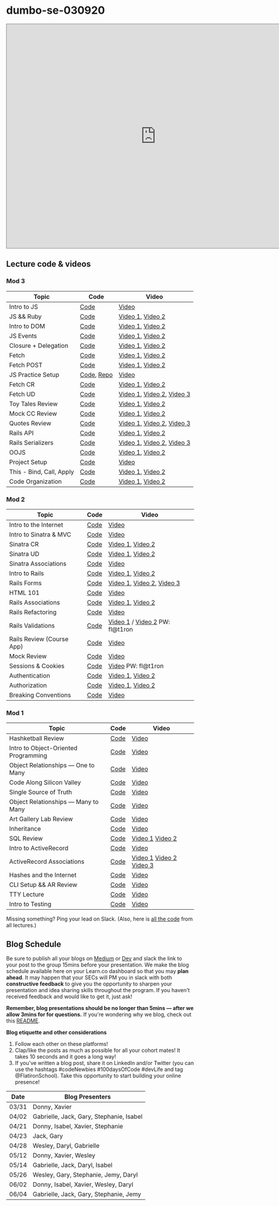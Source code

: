 # dumbo-se-030920

<iframe src="https://calendar.google.com/calendar/b/3/embed?height=600&amp;wkst=1&amp;bgcolor=%23ffffff&amp;ctz=America%2FNew_York&amp;src=ZmxhdGlyb25zY2hvb2wuY29tX2c1M3Q2NjlxcGRxbG1kaDZxY2tpaGR0MGc4QGdyb3VwLmNhbGVuZGFyLmdvb2dsZS5jb20&amp;src=ZmxhdGlyb25zY2hvb2wuY29tX241aDBmbHNkOGY0aWU1NzNtZnY2bTg1cm4wQGdyb3VwLmNhbGVuZGFyLmdvb2dsZS5jb20&amp;color=%23B39DDB&amp;color=%23009688&amp;mode=WEEK" style="border:solid 1px #777" width="800" height="600" frameborder="0" scrolling="no"></iframe>

## Lecture code & videos


### Mod 3 
| Topic            | Code                | Video                |
| -----            | ----                | -----                |
| Intro to JS | [Code](https://github.com/sylwiavargas/js-warmup) | [Video](https://wework.zoom.com/rec/share/-eNRBOHh20VOT8_JzHP4ZbUPJKbveaa80ClI_aYOnR5zgPXK-h7E6DB3TMbaWggz) |
| JS && Ruby  | [Code][js-ruby-code]     | [Video 1][js-ruby-vid1], [Video 2][js-ruby-vid2]                      |
| Intro to DOM  | [Code][dom-code]     | [Video 1][dom-vid1], [Video 2][dom-vid2]                      |
| JS Events  | [Code][evt-code]     | [Video 1][evt-vid1], [Video 2][evt-vid2]                      |
| Closure + Delegation  | [Code][clodel-code]     | [Video 1][clodel-vid1], [Video 2][clodel-vid2]                      |
| Fetch  | [Code][fet-code]     | [Video 1][fet-vid1], [Video 2][fet-vid2]                      |
| Fetch POST  | [Code][fetp-code]     | [Video 1][fetp-vid1], [Video 2][fetp-vid2]                      |
| JS Practice Setup  | [Code][jsp-code], [Repo][jsp-repo]  | [Video][jsp-vid1]                   |
| Fetch CR  | [Code][fcr-code]  | [Video 1][fcr-vid1], [Video 2][fcr-vid2]                  |
| Fetch UD  | [Code][fud-code]  | [Video 1][fud-vid1], [Video 2][fud-vid2], [Video 3][fud-vid3]            |
| Toy Tales Review  | [Code][ttr-code]  | [Video 1][ttr-vid1], [Video 2][ttr-vid2]           |
| Mock CC Review  | [Code][mcc-code]  | [Video 1][mcc-vid1], [Video 2][mcc-vid2]           |
| Quotes Review  | [Code][qr-code]  | [Video 1][qr-vid1], [Video 2][qr-vid2], [Video 3][qr-vid3]           |
| Rails API  | [Code][apir-code]  | [Video 1][apir-vid1], [Video 2][apir-vid2]           |
| Rails Serializers  | [Code][rser-code]  | [Video 1][rser-vid1], [Video 2][rser-vid2], [Video 3][rser-vid3]           |
| OOJS               | [Code][oojs-code]  | [Video 1][oojs-vid1], [Video 2][oojs-vid2]       |
| Project Setup  | [Code][pset-code]  | [Video][pset-vid1]       |
| This - Bind, Call, Apply | [Code][this-code]  | [Video 1][this-vid1], [Video 2][this-vid2]       |
| Code Organization | [Code][corg-code]  | [Video 1][corg-vid1], [Video 2][corg-vid2]       |

[js-ruby-code]: https://github.com/learn-co-students/dumbo-se-030920/tree/master/26-intro-to-js
[js-ruby-vid1]: https://wework.zoom.com/rec/share/uNBeLoyq3VpJcKPq00L_BqcLRLrVX6a8gSkYr6BfxRn5jwE7j33xIEqzP1pQK0SC?startTime=1587395370000
[js-ruby-vid2]: https://wework.zoom.com/rec/share/uNBeLoyq3VpJcKPq00L_BqcLRLrVX6a8gSkYr6BfxRn5jwE7j33xIEqzP1pQK0SC?startTime=1587397574000

[dom-code]: https://github.com/learn-co-students/dumbo-se-030920/tree/master/27-intro-to-dom
[dom-vid1]: https://wework.zoom.com/rec/share/5_RnMvbb-nNLHNLOzETSYrZ6O7Tceaa80yEa_vQKzUd_iJH8w0IcIVOAqJkMDGbb?startTime=1587405831000
[dom-vid2]: https://wework.zoom.com/rec/share/5_RnMvbb-nNLHNLOzETSYrZ6O7Tceaa80yEa_vQKzUd_iJH8w0IcIVOAqJkMDGbb?startTime=1587409071000

[evt-code]: https://github.com/learn-co-students/dumbo-se-030920/tree/master/28-events
[evt-vid1]: https://wework.zoom.com/rec/share/_OhOd6n-9TpJY6PDymblR_8oF4niX6a8hiAZ-KAFn0k33X9D2TCZFGj_jfnp_5Ts?startTime=1587481527000
[evt-vid2]: https://wework.zoom.com/rec/share/_OhOd6n-9TpJY6PDymblR_8oF4niX6a8hiAZ-KAFn0k33X9D2TCZFGj_jfnp_5Ts?startTime=1587484869000

[clodel-code]: https://github.com/learn-co-students/dumbo-se-030920/tree/master/29-closure-delegation
[clodel-vid1]: https://wework.zoom.com/rec/share/zP18K7Dw931JR9bntE75SIU8H9n7eaa8hnQWr_tczxpdTy0NWpV2rZ1yksO1Bpi2?startTime=1587492228000
[clodel-vid2]: https://wework.zoom.com/rec/share/zP18K7Dw931JR9bntE75SIU8H9n7eaa8hnQWr_tczxpdTy0NWpV2rZ1yksO1Bpi2?startTime=1587494470000

[fet-code]: https://github.com/learn-co-students/dumbo-se-030920/tree/master/30-fetch
[fet-vid1]: https://wework.zoom.com/rec/share/5OJNEonPqzxOWaPmt3D0fvMoRrT4eaa80yEb_KFeykcVU91ImxLu7aXIKVXT1iw6?startTime=1587564215000
[fet-vid2]: https://wework.zoom.com/rec/share/5OJNEonPqzxOWaPmt3D0fvMoRrT4eaa80yEb_KFeykcVU91ImxLu7aXIKVXT1iw6?startTime=1587567062000

[fetp-code]: https://github.com/learn-co-students/dumbo-se-030920/tree/master/31-post-fetch
[fetp-vid1]: https://wework.zoom.com/rec/share/ysdFBY2sqnNLbZHf5GP7CvZmQKq-X6a81XUfq6IJxBrVqFeRLiwAppKZhGieRU53?startTime=1587578660000
[fetp-vid2]: https://wework.zoom.com/rec/share/ysdFBY2sqnNLbZHf5GP7CvZmQKq-X6a81XUfq6IJxBrVqFeRLiwAppKZhGieRU53?startTime=1587581228000

[jsp-code]: https://github.com/learn-co-students/dumbo-se-030920/tree/master/32-js-walkthrough
[jsp-repo]: https://github.com/HyeokJungKim/fullstack-template-mod3
[jsp-vid1]: https://wework.zoom.com/rec/share/ysdFBY2sqnNLbZHf5GP7CvZmQKq-X6a81XUfq6IJxBrVqFeRLiwAppKZhGieRU53?startTime=1587584192000

[fcr-code]: https://github.com/learn-co-students/dumbo-se-030920/tree/master/33-fetch-cr
[fcr-vid1]: https://wework.zoom.com/rec/share/1Mp-bIn0sVFOc5HqzWaFcLx4Ob_BX6a80XMZ86cFyUncr7hOa0fon-Rp55h7LWRC?startTime=1587650674000
[fcr-vid2]: https://wework.zoom.com/rec/share/1Mp-bIn0sVFOc5HqzWaFcLx4Ob_BX6a80XMZ86cFyUncr7hOa0fon-Rp55h7LWRC?startTime=1587654590000

[fud-code]: https://github.com/learn-co-students/dumbo-se-030920/tree/master/34-fetch-ud
[fud-vid1]: https://wework.zoom.com/rec/share/zvckDazP1lJIBZH07hicV6kHIondeaa8g3Ia_PRZnR0UNlkKzSwCJXEiM_mrab1N?startTime=1587666875000
[fud-vid2]: https://wework.zoom.com/rec/share/zvckDazP1lJIBZH07hicV6kHIondeaa8g3Ia_PRZnR0UNlkKzSwCJXEiM_mrab1N?startTime=1587669053000
[fud-vid3]: https://wework.zoom.com/rec/share/zvckDazP1lJIBZH07hicV6kHIondeaa8g3Ia_PRZnR0UNlkKzSwCJXEiM_mrab1N?startTime=1587671260000

[ttr-code]: https://github.com/learn-co-students/dumbo-se-030920/tree/master/35-toy-tales
[ttr-vid1]: https://wework.zoom.com/rec/share/ouVLN-rZ00NLcLeT6ByFY5FxIrzFT6a81iIf_fsFzEmKrUfpjUgIWRq477puqQI4?startTime=1587740599000
[ttr-vid2]: https://wework.zoom.com/rec/share/ouVLN-rZ00NLcLeT6ByFY5FxIrzFT6a81iIf_fsFzEmKrUfpjUgIWRq477puqQI4?startTime=1587744186000

[mcc-code]: https://github.com/learn-co-students/dumbo-se-030920/tree/master/36-mock-review
[mcc-vid1]: https://wework.zoom.com/rec/share/xutvLrutqDpJR7fHsUbRR7F8MZT-X6a8gCEX-PsLyxvqBhRhKJ02ijTKs5hLPXRm?startTime=1588009046000
[mcc-vid2]: https://wework.zoom.com/rec/share/xutvLrutqDpJR7fHsUbRR7F8MZT-X6a8gCEX-PsLyxvqBhRhKJ02ijTKs5hLPXRm?startTime=1588012252000

[qr-code]: https://github.com/learn-co-students/dumbo-se-030920/tree/master/37-quotes-review
[qr-vid1]: https://wework.zoom.com/rec/share/2uBwA4Or6mpJYZHH8myYa_FxRbvaeaa81SQYqfQEyBupCqepdB5WC2WyYCYjMXBY?startTime=1588084474000
[qr-vid2]: https://wework.zoom.com/rec/share/2uBwA4Or6mpJYZHH8myYa_FxRbvaeaa81SQYqfQEyBupCqepdB5WC2WyYCYjMXBY?startTime=1588087889000
[qr-vid3]: https://wework.zoom.com/rec/share/2uBwA4Or6mpJYZHH8myYa_FxRbvaeaa81SQYqfQEyBupCqepdB5WC2WyYCYjMXBY?startTime=1588090285000


[apir-code]: https://github.com/learn-co-students/dumbo-se-030920/tree/master/38-rails-api
[apir-vid1]: https://wework.zoom.com/rec/share/4cokP7-u0X9OfauSzmT8Aa56QdzaX6a80ydM__JbxUmegqoOkJpBu4ZQv1voenXI?startTime=1588259006000
[apir-vid2]: https://wework.zoom.com/rec/share/4cokP7-u0X9OfauSzmT8Aa56QdzaX6a80ydM__JbxUmegqoOkJpBu4ZQv1voenXI?startTime=1588262008000


[rser-code]: https://github.com/learn-co-students/dumbo-se-030920/tree/master/39-rails-serializers
[rser-vid1]: https://wework.zoom.com/rec/share/z-pQJbHZ7FxJb7PfuE72Wq0TGN37T6a80yYa-PRYmRkwIAE7FXmPuvdS1V_Kj5Tq?startTime=1588269955000
[rser-vid2]: https://wework.zoom.com/rec/share/z-pQJbHZ7FxJb7PfuE72Wq0TGN37T6a80yYa-PRYmRkwIAE7FXmPuvdS1V_Kj5Tq?startTime=1588272692000
[rser-vid3]: https://wework.zoom.com/rec/share/z-pQJbHZ7FxJb7PfuE72Wq0TGN37T6a80yYa-PRYmRkwIAE7FXmPuvdS1V_Kj5Tq?startTime=1588275363000

[oojs-code]: https://github.com/learn-co-students/dumbo-se-030920/tree/master/40-oojs
[oojs-vid1]: https://wework.zoom.com/rec/share/4uxyHbD2_UNJcNLo9E_QSvcrLqn4X6a823dL-6JeyU1aXkYunkbOrYyvU1G44LDv?startTime=1588345471000
[oojs-vid2]: https://wework.zoom.com/rec/share/4uxyHbD2_UNJcNLo9E_QSvcrLqn4X6a823dL-6JeyU1aXkYunkbOrYyvU1G44LDv?startTime=1588348902000

[pset-code]: https://github.com/learn-co-students/dumbo-se-030920/tree/master/41-project-setup
[pset-vid1]: https://wework.zoom.com/rec/share/tJ1sIez2-FFJe4n962XYW_c7BqX_eaa81CUc__cPy_x50DpS5yoeLYWkiZec0h0?startTime=1588356287000

[this-code]: https://github.com/learn-co-students/dumbo-se-030920/tree/master/42-this
[this-vid1]: https://wework.zoom.com/rec/share/tZFyJrrar01OQ9bpw0HQcfYdJZW7X6a81yJK_fdZzEbpzjKJH5ZO_CERqQYrtU0p?startTime=1588604665000
[this-vid2]: https://wework.zoom.com/rec/share/tZFyJrrar01OQ9bpw0HQcfYdJZW7X6a81yJK_fdZzEbpzjKJH5ZO_CERqQYrtU0p?startTime=1588607622000

[corg-code]: https://github.com/learn-co-students/dumbo-se-030920/tree/master/43-code-organization
[corg-vid1]: https://wework.zoom.com/rec/share/ve4uIpOh1E5JT9bdyR7wW6txApTneaa8gXAf8_MMy1s2cB_rUFygBoyHi55kHZ4?startTime=1588690954000
[corg-vid2]: https://wework.zoom.com/rec/share/ve4uIpOh1E5JT9bdyR7wW6txApTneaa8gXAf8_MMy1s2cB_rUFygBoyHi55kHZ4?startTime=1588693873000






### Mod 2
| Topic            | Code                | Video                |
| -----            | ----                | -----                |
| Intro to the Internet | [Code](https://github.com/learn-co-students/dumbo-se-030920/tree/master/12-intro-to-the-internet) | [Video](https://youtu.be/ZJIEKyDquRA) |
| Intro to Sinatra & MVC | [Code](https://github.com/learn-co-students/dumbo-se-030920/tree/master/13-intro-to-sinatra-mvc) | [Video](https://youtu.be/RNcsYcDaujs) |
| Sinatra CR      | [Code](https://github.com/learn-co-students/dumbo-se-030920/tree/master/14-sinatra-cr) | [Video 1](https://wework.zoom.com/rec/share/_-FeDojX311LG42X9lH7RLI-I4fFeaa8gCUf__UKnh7Hfg40JtS_f87Sgu-30Cr4?startTime=1585661956000), [Video 2](https://wework.zoom.com/rec/share/_-FeDojX311LG42X9lH7RLI-I4fFeaa8gCUf__UKnh7Hfg40JtS_f87Sgu-30Cr4?startTime=1585665005000)
| Sinatra UD      | [Code](https://github.com/learn-co-students/dumbo-se-030920/tree/master/15-sinatra-ud) | [Video 1](https://wework.zoom.com/rec/share/ws0tNvag2GNOQo2W4VPERfYCR6PEeaa81SZI-aYOyU_EWZvdaN5kZDB6VXeFCm-h?startTime=1585677823000), [Video 2](https://wework.zoom.com/rec/share/ws0tNvag2GNOQo2W4VPERfYCR6PEeaa81SZI-aYOyU_EWZvdaN5kZDB6VXeFCm-h?startTime=1585680868000)
| Sinatra Associations | [Code](https://github.com/learn-co-students/dumbo-se-030920/tree/master/16-sinatra-associations) | [Video](https://youtu.be/gQlO4BhqZTk)
| Intro to Rails | [Code](https://github.com/learn-co-students/dumbo-se-030920/tree/master/17-intro-to-rails) | [Video 1](https://wework.zoom.com/rec/share/xMsyHpTy6WRJQLPg1kCCYu0sN4fVeaa8hHAY__MMzUyeuuvlq1gEnkppKuwCL5Cw?startTime=1585840640000), [Video 2](https://wework.zoom.com/rec/share/xMsyHpTy6WRJQLPg1kCCYu0sN4fVeaa8hHAY__MMzUyeuuvlq1gEnkppKuwCL5Cw?startTime=1585844169000)
| Rails Forms | [Code](https://github.com/learn-co-students/dumbo-se-030920/tree/master/18-rails-forms) | [Video 1](https://wework.zoom.com/rec/share/--BUbLLN_1JJZLPu2l_QXrIYFID5eaa8hHBPqPIOykbopzFI7QR4fb786NsJXJPO?startTime=1585926136000), [Video 2](https://wework.zoom.com/rec/share/--BUbLLN_1JJZLPu2l_QXrIYFID5eaa8hHBPqPIOykbopzFI7QR4fb786NsJXJPO?startTime=1585928856000), [Video 3](https://wework.zoom.com/rec/share/--BUbLLN_1JJZLPu2l_QXrIYFID5eaa8hHBPqPIOykbopzFI7QR4fb786NsJXJPO?startTime=1585930068000)
| HTML 101 | [Code](https://repl.it/@sylwiavargas/Internet-101) | [Video](https://wework.zoom.com/rec/share/25JREPLv7iRLWp3vznzUAawhAbj0X6a81ncf_fYLyBvxgrkSEdRjFs5TPGqSIQVb) |
| Rails Associations | [Code](https://github.com/learn-co-students/dumbo-se-030920/tree/master/19-rails-associations)  | [Video 1](https://wework.zoom.com/rec/share/wc1Yd6D-pzJIU6fj4Rj1QZAbL6rPeaa81HRM_6ILyx62Rday_Oa9aHvwqBAsoAFd?startTime=1586186308000), [Video 2](https://wework.zoom.com/rec/share/wc1Yd6D-pzJIU6fj4Rj1QZAbL6rPeaa81HRM_6ILyx62Rday_Oa9aHvwqBAsoAFd?startTime=1586189804000)
| Rails Refactoring | [Code](https://github.com/learn-co-students/dumbo-se-030920/tree/master/19.5-rails-refactoring)  | [Video](https://wework.zoom.com/rec/share/zMllJKCo7zlLHdaSsAKHaJ4LHpTbaaa8hiBPqKULn0l7aUf_2fqAJzDs56uUxeEm?startTime=1586205676000)
| Rails Validations | [Code](https://github.com/learn-co-students/dumbo-se-030920/tree/master/20-rails-validations) | [Video 1](https://wework.zoom.com/rec/share/6PUtJpfcyD9JSJXd5Uv4ep4BPa_GT6a80XcZqfdZnUnkuVrxmXwc3xl7YW2HuxrZ?startTime=1586272513000) / [Video 2](https://wework.zoom.com/rec/share/6PUtJpfcyD9JSJXd5Uv4ep4BPa_GT6a80XcZqfdZnUnkuVrxmXwc3xl7YW2HuxrZ?startTime=1586275644000) PW: fl@t1ron |
| Rails Review (Course App) | [Code](https://github.com/learn-co-students/dumbo-se-030920/tree/master/20.5-course-app) | [Video](https://wework.zoom.us/rec/play/6JMkce2tqDw3G9fH4QSDBaAoW9W-LK6s0SUWqKFfn0bnAHADYFH0ZLJHYeNIvBK8vdEs2UHTeRYFphX_?continueMode=true)
| Mock Review | [Code](https://github.com/learn-co-students/dumbo-se-030920/tree/master/21-mock-review) | [Video](https://wework.zoom.com/rec/share/ppwyKbzUqThISLPh7BuEHaMhNZTpX6a8h3dL_vpenkx8u_Wwa55yyoTjJNcEoI8o?startTime=1586371133000)
| Sessions & Cookies | [Code](https://github.com/learn-co-students/dumbo-se-030920/tree/master/22-sessions-and-cookies) | [Video](https://wework.zoom.us/rec/share/wvYtFIqz2XpOeJHK6xCBdqtiMaDieaa8gyEfqKcMykjOiSMonkwCds23xLMMMwUy) PW: fl@t1ron
| Authentication | [Code](https://github.com/learn-co-students/dumbo-se-030920/tree/master/23-auth) | [Video 1](https://wework.zoom.com/rec/share/45VUNZLuqk1LU7PcyhD2eJI6RNjqT6a81XMYqKYLmEhS6zFi9fyiR3Jc5uuo47is?startTime=1586791308000), [Video 2](https://wework.zoom.com/rec/share/45VUNZLuqk1LU7PcyhD2eJI6RNjqT6a81XMYqKYLmEhS6zFi9fyiR3Jc5uuo47is?startTime=1586794689000)
| Authorization | [Code](https://github.com/learn-co-students/dumbo-se-030920/tree/master/24-auth-2) | [Video 1](https://wework.zoom.com/rec/share/3tMvCr3z0z5ORrPn0Ub9eJ9xTou_eaa8gCFLq_ZYmRkNbXUsslP5SYLe8mQRpx4q?startTime=1586801927000), [Video 2](https://wework.zoom.com/rec/share/3tMvCr3z0z5ORrPn0Ub9eJ9xTou_eaa8gCFLq_ZYmRkNbXUsslP5SYLe8mQRpx4q?startTime=1586804839000)
| Breaking Conventions | [Code](https://github.com/learn-co-students/dumbo-se-030920/tree/master/25-breaking-conventions) | [Video](https://wework.zoom.com/rec/share/tc56Hq2rsUZLb5Xtx2LhQqkfNKbCT6a8gCUc_KVZn0bHe2tMi15o8KZgLgZwBQ3-?startTime=1586887844000)


### Mod 1
| Topic            | Code                | Video                |
| -----            | ----                | -----                |
| Hashketball Review | [Code][hashketball-code] | [Video][hashketball-vid] |
| Intro to Object-Oriented Programming | [Code][intro-object-oriented-programming-code] | [Video][intro-object-oriented-programming-video] |
| Object Relationships — One to Many | [Code][or-otm-code] | [Video][or-otm-video] |
| Code Along Silicon Valley | [Code][or-sv-code] | [Video][or-sv-video] |
| Single Source of Truth | [Code][single-source-code] | [Video][single-source-video] |
| Object Relationships — Many to Many | [Code][many-to-many-code] | [Video][many-to-many-video] |
| Art Gallery Lab Review | [Code][art-gallery-code] | [Video][art-gallery-video] |
| Inheritance | [Code][inheritance-code] | [Video][inheritance-video] |
| SQL Review | [Code][sql-review-code] | [Video 1][sql-review-1-video] [Video 2][sql-review-2-video] |
| Intro to ActiveRecord | [Code][intro-ar-code] | [Video][intro-ar-video] |
| ActiveRecord Associations | [Code][ar-associations-code] | [Video 1][ar-associations-video-1] [Video 2][ar-associations-video-2] [Video 3][ar-associations-video-3] |
| Hashes and the Internet | [Code][hashes-internet-code] | [Video][hashes-internet-vid]
| CLI Setup && AR Review | [Code][cli-code] | [Video][cli-vid]
| TTY Lecture | [Code][tty-code] | [Video][tty-vid]
| Intro to Testing | [Code][intro-test-code] | [Video][intro-test-vid]



[hashketball-code]: https://github.com/learn-co-students/dumbo-se-030920/tree/master/01-hashketball
[hashketball-vid]: https://www.youtube.com/watch?v=Of5P_XQ221k

[intro-object-oriented-programming-code]: https://github.com/learn-co-students/dumbo-se-030920/tree/master/02-oo/
[intro-object-oriented-programming-video]: http://youtu.be/b8Z1KPnpDd8
[or-otm-code]: https://github.com/learn-co-students/dumbo-se-030920/tree/master/03-one-to-many
[or-otm-video]: https://youtu.be/-_7RKGVV-mk

[or-sv-code]: https://github.com/learn-co-students/dumbo-se-030920/tree/master/04-code-along
[or-sv-video]: https://youtu.be/-zhBRG4YmwA

[single-source-code]: https://github.com/learn-co-students/dumbo-se-030920/tree/master/03-one-to-many
[single-source-video]: https://youtu.be/EsQx1SxxCMg

[many-to-many-code]: https://github.com/learn-co-students/dumbo-se-030920/tree/master/04-many-to-many
[many-to-many-video]: https://youtu.be/Gr82-ABo0zQ

[art-gallery-code]: https://github.com/learn-co-students/ruby-oo-relationships-practice-art-gallery-exercise-nyc04-seng-ft-030920
[art-gallery-video]: https://youtu.be/LRQof74VF8Y

[inheritance-code]: https://github.com/learn-co-students/dumbo-se-030920/tree/master/05-inheritance
[inheritance-video]: https://youtu.be/imibSEhafGA

[sql-review-code]: https://github.com/learn-co-students/dumbo-se-030920/tree/master/06-sql
[sql-review-1-video]: https://youtu.be/8vSWyx8mO6I
[sql-review-2-video]: https://youtu.be/EnjAYD-41d4

[intro-ar-code]: https://github.com/learn-co-students/dumbo-se-030920/tree/master/07-active-record-intro
[intro-ar-video]: https://youtu.be/_NGLomzgRj4

[ar-associations-code]: https://github.com/learn-co-students/dumbo-se-030920/tree/master/08-active-record-associations
[ar-associations-video-1]: https://youtu.be/iiv8IfuDivY
[ar-associations-video-2]: https://youtu.be/7sQENOANSSE
[ar-associations-video-3]: https://youtu.be/jFkN3D2BhsM


[cli-code]: https://github.com/learn-co-students/dumbo-se-030920/tree/master/10-cli-project
[cli-vid]: https://wework.zoom.com/rec/share/wctxIY_eqkZORc-X8RnxfIIrA9zpeaa8gCdK8vtZmU3T8Pms0VXRmLeIgqqfVe_X?startTime=1584989425000


[tty-code]: https://github.com/learn-co-students/dumbo-se-030920/tree/master/11-tty-prompt
[tty-vid]: https://wework.zoom.com/rec/share/3JNKcYDa3CRIGI3K0H3ef58oIb7paaa81yUc-aYKyk8_HqzE5-mnadO6w9rCA_PZ?startTime=1585064144000

[hashes-internet-code]: https://github.com/learn-co-students/dumbo-se-030920/tree/master/09-hashes-internet
[hashes-internet-vid]: https://youtu.be/FH_pjJkGl7E

[intro-test-code]: https://github.com/learn-co-students/dumbo-se-030920/tree/master/10-intro-to-testing
[intro-test-vid]: https://youtu.be/5AyxGpwU9FI

Missing something? Ping your lead on Slack. (Also, here is [all the code](https://github.com/learn-co-students/dumbo-se-030920) from all lectures.)

## Blog Schedule

Be sure to publish all your blogs on [Medium](https://medium.com/) or [Dev](https://dev.to) and slack the link to your post to the group 15mins before your presentation. We make the blog schedule available here on your Learn.co dashboard so that you may **plan ahead**. It may happen that your SECs will PM you in slack with both **constructive feedback** to give you the opportunity to sharpen your presentation and idea sharing skills throughout the program. If you haven't received feedback and would like to get it, just ask!

**Remember, blog presentations should be no longer than 5mins — after we allow 3mins for for questions.** If you're wondering why we blog, check out this [README](https://github.com/learn-co-curriculum/web-immersive-blogging).

**Blog etiquette and other considerations**
1. Follow each other on these platforms! 
2. Clap/like the posts as much as possible for all your cohort mates! It takes 10 seconds and it goes a long way!
3. If you've written a blog post, share it on LinkedIn and/or Twitter (you can use the hashtags #codeNewbies #100daysOfCode #devLife and tag @FlatironSchool). Take this opportunity to start building your online presence! 

| **Date** | **Blog Presenters**                                                        |
| -------- | ---------------------------------------------------------------------------|
| 03/31    | Donny, Xavier                     |
| 04/02    | Gabrielle, Jack, Gary, Stephanie, Isabel                                 |
| 04/21    | Donny, Isabel, Xavier, Stephanie                   |
| 04/23    | Jack, Gary                       |
| 04/28    | Wesley, Daryl, Gabrielle                      |
| 05/12    | Donny, Xavier, Wesley                       |
| 05/14    | Gabrielle, Jack, Daryl, Isabel                                      |
| 05/26    | Wesley, Gary, Stephanie, Jemy, Daryl                                       |
| 06/02    | Donny, Isabel, Xavier, Wesley, Daryl                        |
| 06/04    | Gabrielle, Jack, Gary, Stephanie, Jemy                     |

